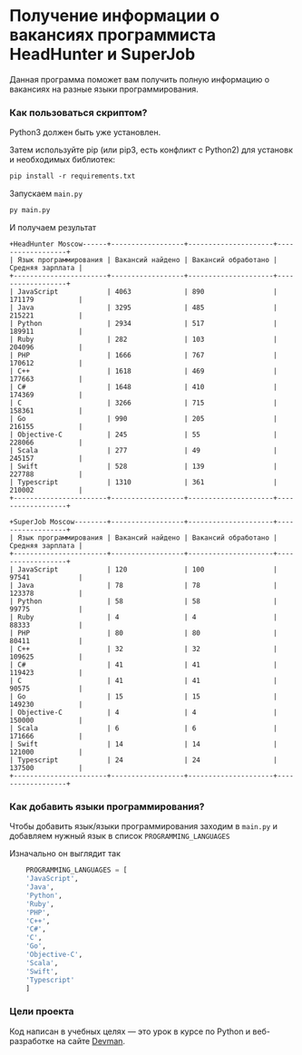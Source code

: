 # Получение информации о вакансиях программиста HeadHunter и SuperJob

Данная программа поможет вам получить полную информацию о вакансиях на разные языки программирования. 

### Как пользоваться скриптом?

Python3 должен быть уже установлен.

Затем используйте pip (или pip3, есть конфликт с Python2) для установки необходимых библиотек:
```bash
pip install -r requirements.txt
```

Запускаем ```main.py```
```bash
py main.py
```
И получаем результат
```
+HeadHunter Moscow------+------------------+---------------------+------------------+
| Язык программирования | Вакансий найдено | Вакансий обработано | Средняя зарплата |
+-----------------------+------------------+---------------------+------------------+
| JavaScript            | 4063             | 890                 | 171179           |
| Java                  | 3295             | 485                 | 215221           |
| Python                | 2934             | 517                 | 189911           |
| Ruby                  | 282              | 103                 | 204096           |
| PHP                   | 1666             | 767                 | 170612           |
| C++                   | 1618             | 469                 | 177663           |
| C#                    | 1648             | 410                 | 174369           |
| C                     | 3266             | 715                 | 158361           |
| Go                    | 990              | 205                 | 216155           |
| Objective-C           | 245              | 55                  | 228066           |
| Scala                 | 277              | 49                  | 245157           |
| Swift                 | 528              | 139                 | 227788           |
| Typescript            | 1310             | 361                 | 210002           |
+-----------------------+------------------+---------------------+------------------+

+SuperJob Moscow--------+------------------+---------------------+------------------+
| Язык программирования | Вакансий найдено | Вакансий обработано | Средняя зарплата |
+-----------------------+------------------+---------------------+------------------+
| JavaScript            | 120              | 100                 | 97541            |
| Java                  | 78               | 78                  | 123378           |
| Python                | 58               | 58                  | 99775            |
| Ruby                  | 4                | 4                   | 88333            |
| PHP                   | 80               | 80                  | 80411            |
| C++                   | 32               | 32                  | 109625           |
| C#                    | 41               | 41                  | 119423           |
| C                     | 41               | 41                  | 90575            |
| Go                    | 15               | 15                  | 149230           |
| Objective-C           | 4                | 4                   | 150000           |
| Scala                 | 6                | 6                   | 171666           |
| Swift                 | 14               | 14                  | 121000           |
| Typescript            | 24               | 24                  | 137500           |
+-----------------------+------------------+---------------------+------------------+
```
### Как добавить языки программирования?

Чтобы добавить язык/языки программирования заходим в ```main.py```
и добавляем нужный язык в список ```PROGRAMMING_LANGUAGES```

Изначально он выглядит так
```python
    PROGRAMMING_LANGUAGES = [
    'JavaScript',
    'Java',
    'Python',
    'Ruby',
    'PHP',
    'C++',
    'C#',
    'C',
    'Go',
    'Objective-C',
    'Scala',
    'Swift',
    'Typescript'
    ]
```

### Цели проекта

Код написан в учебных целях — это урок в курсе по Python и веб-разработке на сайте [Devman](https://dvmn.org).

 
